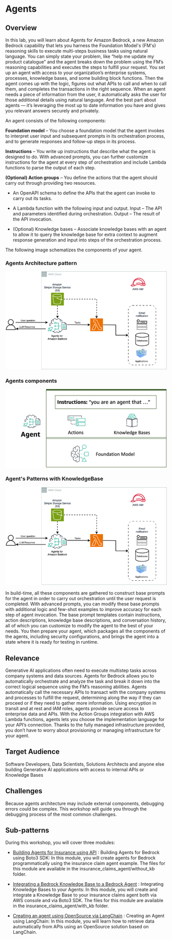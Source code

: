 # Agents
## Overview
In this lab, you will learn about Agents for Amazon Bedrock, a new Amazon Bedrock capability that lets you harness the Foundation Model's (FM's) reasoning skills to execute multi-steps business tasks using natural language. You can simply state your problem, like “help me update my product catalogue” and the agent breaks down the problem using the FM’s reasoning capabilities and executes the steps to fulfill your request. You set up an agent with access to your organization’s enterprise systems, processes, knowledge bases, and some building block functions. Then the agent comes up with the logic, figures out what APIs to call and when to call them, and completes the transactions in the right sequence. When an agent needs a piece of information from the user, it automatically asks the user for those additional details using natural language. And the best part about agents — it’s leveraging the most up to date information you have and gives you relevant answers securely and privately.

An agent consists of the following components:

<b>Foundation model</b> – You choose a foundation model that the agent invokes to interpret user input and subsequent prompts in its orchestration process, and to generate responses and follow-up steps in its process.

<b>Instructions</b> – You write up instructions that describe what the agent is designed to do. With advanced prompts, you can further customize instructions for the agent at every step of orchestration and include Lambda functions to parse the output of each step.

<b>(Optional) Action groups</b> – You define the actions that the agent should carry out through providing two resources.

- An OpenAPI schema to define the APIs that the agent can invoke to carry out its tasks.
- A Lambda function with the following input and output.
        Input – The API and parameters identified during orchestration.
        Output – The result of the API invocation.

- (Optional) Knowledge bases – Associate knowledge bases with an agent to allow it to query the knowledge base for extra context to augment response generation and input into steps of the orchestration process.

The following image schematizes the components of your agent.

### Agents Architecture pattern

![Agent arch](imgs/151-agent-architecture.png)

### Agents components

![Agent component](imgs/150-agents_components.png)

### Agent's Patterns with KnowledgeBase
![Agent pattern](imgs/151-agent-architecture.png)

In build-time, all these components are gathered to construct base prompts for the agent in order to carry out orchestration until the user request is completed. With advanced prompts, you can modify these base prompts with additional logic and few-shot examples to improve accuracy for each step of agent invocation. The base prompt templates contain instructions, action descriptions, knowledge base descriptions, and conversation history, all of which you can customize to modify the agent to the best of your needs. You then prepare your agent, which packages all the components of the agents, including security configurations, and brings the agent into a state where it is ready for testing in runtime.

## Relevance
Generative AI applications often need to execute multistep tasks across company systems and data sources. Agents for Bedrock allows you to automatically orchestrate and analyze the task and break it down into the correct logical sequence using the FM’s reasoning abilities. Agents automatically call the necessary APIs to transact with the company systems and processes to fulfill the request, determining along the way if they can proceed or if they need to gather more information. Using encryption in transit and at rest and IAM roles, agents provide secure access to enterprise data and APIs. With the Action Groups integration with AWS Lambda functions, agents lets you choose the implementation language for your API’s connection. Thanks to the fully managed infrastructure provided, you don’t have to worry about provisioning or managing infrastructure for your agent.

## Target Audience
Software Developers, Data Scientists, Solutions Architects and anyone else building Generative AI applications with access to internal APIs or Knowledge Bases

## Challenges
Because agents architecture may include external components, debugging errors could be complex. This workshop will guide you through the debugging process of the most common challenges.

## Sub-patterns
During this workshop, you will cover three modules:

- [Building Agents for Insurance using API](src/05_Agents/insurance_claims_agent/without_kb/create_and_invoke_agent.ipynb) : Building Agents for Bedrock using Boto3 SDK: In this module, you will create agents for Bedrock programmatically using the insurance claim agent example. The files for this module are available in the insurance_claims_agent/without_kb folder.

- [Integrating a Bedrock Knowledge Base to a Bedrock Agent](src/05_Agents/insurance_claims_agent/with_kb/insurance_claims_agent_openapi_schema_with_kb.json) : Integrating Knowledge Bases to your Agents: In this module, you will create and integrate a Knowledge Base to your insurance claims agent both via AWS console and via Boto3 SDK. The files for this module are available in the insurance_claims_agent/with_kb folder.

- [Creating an agent using OpenSource via LangChain](src/06_OpenSource_examples/05_OpenSource_agents/00_agent_based_text_generation.ipynb) : Creating an Agent using LangChain: In this module, you will learn how to retrieve data automatically from APIs using an OpenSource solution based on LangChain.